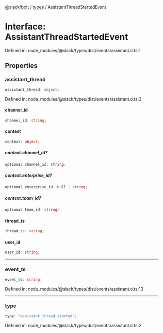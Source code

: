 [@slack/bolt](../../../../index.md) / [types](../index.md) / AssistantThreadStartedEvent

# Interface: AssistantThreadStartedEvent

Defined in: node\_modules/@slack/types/dist/events/assistant.d.ts:1

## Properties

### assistant\_thread

```ts
assistant_thread: object;
```

Defined in: node\_modules/@slack/types/dist/events/assistant.d.ts:3

#### channel\_id

```ts
channel_id: string;
```

#### context

```ts
context: object;
```

##### context.channel\_id?

```ts
optional channel_id: string;
```

##### context.enterprise\_id?

```ts
optional enterprise_id: null | string;
```

##### context.team\_id?

```ts
optional team_id: string;
```

#### thread\_ts

```ts
thread_ts: string;
```

#### user\_id

```ts
user_id: string;
```

***

### event\_ts

```ts
event_ts: string;
```

Defined in: node\_modules/@slack/types/dist/events/assistant.d.ts:13

***

### type

```ts
type: "assistant_thread_started";
```

Defined in: node\_modules/@slack/types/dist/events/assistant.d.ts:2
